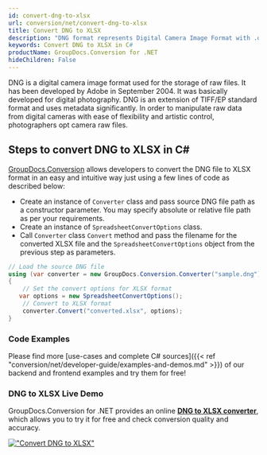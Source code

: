 ```yaml
---
id: convert-dng-to-xlsx
url: conversion/net/convert-dng-to-xlsx
title: Convert DNG to XLSX
description: "DNG format represents Digital Camera Image Format with .dng extension. Learn how to convert DNG to XLSX file programmatically in C# language using GroupDocs.Conversion for .NET library."
keywords: Convert DNG to XLSX in C#
productName: GroupDocs.Conversion for .NET
hideChildren: False
---
```


DNG is a digital camera image format used for the storage of raw files. It has been developed by Adobe in September 2004. It was basically developed for digital photography. DNG is an extension of TIFF/EP standard format and uses metadata significantly. In order to manipulate raw data from digital cameras with ease of flexibility and artistic control, photographers opt camera raw files.

## Steps to convert DNG to XLSX in C#

[GroupDocs.Conversion](https://products.groupdocs.com/conversion/net) allows developers to convert the DNG file to XLSX format in an easy and intuitive way just using a few lines of code as described below:

* Create an instance of `Converter` class and pass source DNG file path as a constructor parameter. You may specify absolute or relative file path as per your requirements. 
* Create an instance of `SpreadsheetConvertOptions` class.
* Call `Converter` class `Convert` method and pass the filename for the converted XLSX file and the `SpreadsheetConvertOptions` object from the previous step as parameters.

```csharp
// Load the source DNG file
using (var converter = new GroupDocs.Conversion.Converter("sample.dng"))
{
    // Set the convert options for XLSX format
   var options = new SpreadsheetConvertOptions();
    // Convert to XLSX format
    converter.Convert("converted.xlsx", options);
}
```

### Code Examples

Please find more [use-cases and complete C# sources]({{< ref "conversion/net/developer-guide/examples-and-demos.md" >}}) of our backend and frontend examples and try them for free!

### DNG to XLSX Live Demo

GroupDocs.Conversion for .NET provides an online [**DNG to XLSX converter**](https://products.groupdocs.app/conversion/dng-to-xlsx), which allows you to try it for free and check conversion quality and accuracy.

[!["Convert DNG to XLSX"](conversion/net/images/convert-to-xlsx/convert-dng-to-xlsx.png)](https://products.groupdocs.app/conversion/dng-to-xlsx)